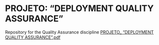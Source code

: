 # PROJETO: “DEPLOYMENT QUALITY ASSURANCE”
 Repository for the Quality Assurance discipline
[PROJETO_ “DEPLOYMENT QUALITY ASSURANCE”.pdf](https://github.com/user-attachments/files/16700981/PROJETO_.DEPLOYMENT.QUALITY.ASSURANCE.pdf)
